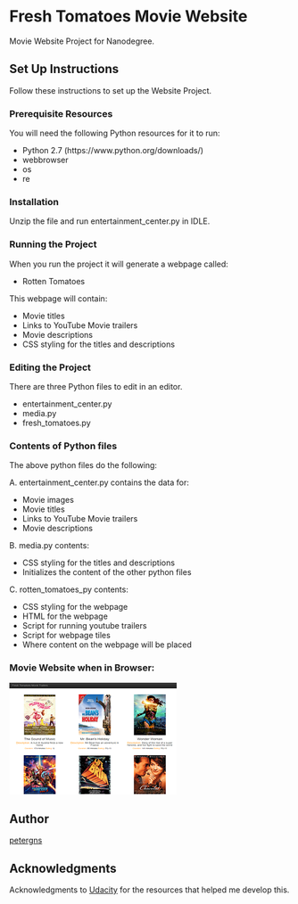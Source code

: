# Fresh Tomatoes Movie Website
Movie Website Project for Nanodegree.

## Set Up Instructions
Follow these instructions to set up the Website Project.

### Prerequisite Resources
You will need the following Python resources for it to run:
<ul>
  <li>Python 2.7 (https://www.python.org/downloads/)
  <li>webbrowser
  <li>os
  <li>re
</ul>

### Installation
Unzip the file and run entertainment_center.py in IDLE.

### Running the Project
When you run the project it will generate a webpage called:
<ul>
  <li>Rotten Tomatoes</li>
</ul>
This webpage will contain:
<ul>
  <li>Movie titles</li>
  <li>Links to YouTube Movie trailers</li>
  <li>Movie descriptions</li>
  <li>CSS styling for the titles and descriptions</li>
</ul>

### Editing the Project
There are three Python files to edit in an editor.
<ul>
  <li>entertainment_center.py</li>
  <li>media.py</li>
  <li>fresh_tomatoes.py</li>
</ul>

### Contents of Python files
The above python files do the following:

A. entertainment_center.py contains the data for:
<ul>
  <li>Movie images</li>
  <li>Movie titles</li>
  <li>Links to YouTube Movie trailers</li>
  <li>Movie descriptions</li>
</ul>
B. media.py contents:
<ul>
  <li>CSS styling for the titles and descriptions</li>
  <li>Initializes the content of the other python files</li>
</ul>
C. rotten_tomatoes_py contents:
<ul>
  <li>CSS styling for the webpage</li>
  <li>HTML for the webpage</li>
  <li>Script for running youtube trailers</li>
  <li>Script for webpage tiles</li>
  <li>Where content on the webpage will be placed</li>
</ul>

### Movie Website when in Browser:
![Image of Output](https://github.com/petergns/fresh_tomatoes/blob/master/freshtomatoes.png)

## Author
[petergns](https://github.com/petergns)

## Acknowledgments
Acknowledgments to [Udacity](https://www.udacity.com/) for the resources that helped me develop this.
